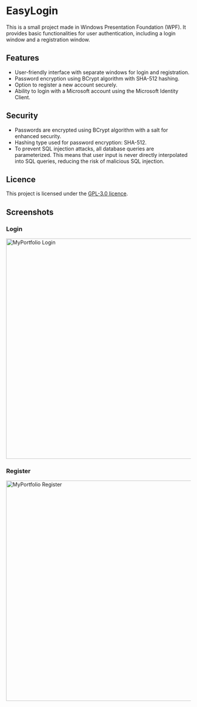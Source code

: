 # EasyLogin

This is a small project made in Windows Presentation Foundation (WPF). It provides basic functionalities for user authentication, including a login window and a registration window.

## Features

- User-friendly interface with separate windows for login and registration.
- Password encryption using BCrypt algorithm with SHA-512 hashing.
- Option to register a new account securely.
- Ability to login with a Microsoft account using the Microsoft Identity Client.

## Security

- Passwords are encrypted using BCrypt algorithm with a salt for enhanced security.
- Hashing type used for password encryption: SHA-512.
- To prevent SQL injection attacks, all database queries are parameterized. This means that user input is never directly interpolated into SQL queries, reducing the risk of malicious SQL injection.

## Licence
This project is licensed under the [GPL-3.0 licence](LICENSE).

## Screenshots
### Login
<img width="600" alt="MyPortfolio Login" src="https://github.com/0ls3n/MyPortfolio/assets/31800865/27106aa9-72c4-41d5-a001-7bf058b6e798">

### Register
<img width="600" alt="MyPortfolio Register" src="https://github.com/0ls3n/MyPortfolio/assets/31800865/d1da2abb-59fc-4d67-8c51-7ee3e70fcae2">
